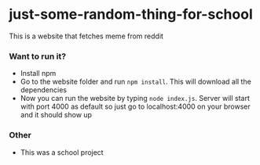 # just-some-random-thing-for-school
This is a website that fetches meme from reddit 

### Want to run it?
- Install npm
- Go to the website folder and run ```npm install```. This will download all the dependencies
- Now you can run the website by typing ```node index.js```. Server will start with port 4000 as default so just go to localhost:4000 on your browser and it should show up

### Other
- This was a school project
